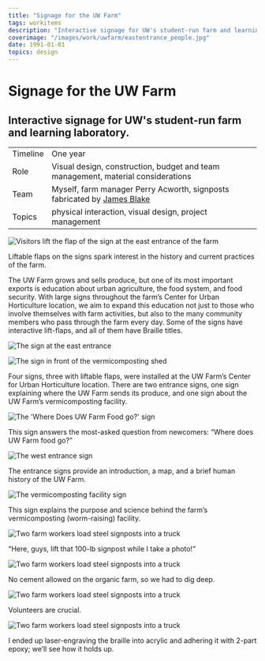 ```yaml
---
title: "Signage for the UW Farm"
tags: workitems
description: "Interactive signage for UW's student-run farm and learning laboratory."
coverimage: "/images/work/uwfarm/eastentrance_people.jpg"
date: 1991-01-01
topics: design
---
```

<style>
	img.hasborder {
		border: 1px dashed black;
		padding: .3rem;
	}
</style>

# Signage for the UW Farm

## Interactive signage for UW's student-run farm and learning laboratory.



| | |
|---|---|
| Timeline | One year |
| Role | Visual design, construction, budget and team management, material considerations |
| Team | Myself, farm manager Perry Acworth, signposts fabricated by [James Blake](https://www.jameswilliamblake.com/) |
| Topics | physical interaction, visual design, project management |

<img src="/images/work/uwfarm/eastentrance_people.jpg" alt="Visitors lift the flap of the sign at the east entrance of the farm">

<p class="caption">Liftable flaps on the signs spark interest in the history and current practices of the farm.</p>

The UW Farm grows and sells produce, but one of its most important exports is education about urban agriculture, the food system, and food security. With large signs throughout the farm’s Center for Urban Horticulture location, we aim to expand this education not just to those who involve themselves with farm activities, but also to the many community members who pass through the farm every day. Some of the signs have interactive lift-flaps, and all of them have Braille titles.



<p><img src="/images/work/uwfarm/eastentrance.jpg" alt="The sign at the east entrance"></p>
<p> <img src="/images/work/uwfarm/vermicompost.jpg" alt="The sign in front of the vermicomposting shed"></p>


<p>Four signs, three with liftable flaps, were installed at the UW Farm’s Center for Urban Horticulture location. There are two entrance signs, one sign explaining where the UW Farm sends its produce, and one sign about the UW Farm’s vermicomposting facility.</p>


<img src="/images/work/uwfarm/wherefoodgoes.jpg" alt="The 'Where Does UW Farm Food go?' sign">
<p class="caption">This sign answers the most-asked question from newcomers: “Where does UW Farm food go?”</p>

<img src="/images/work/uwfarm/westentrance_side.jpg" alt="The west entrance sign">
<p class="caption">The entrance signs provide an introduction, a map, and a brief human history of the UW Farm.</p>

<img src="/images/work/uwfarm/vermicompost_perspective.jpg" alt="The vermicomposting facility sign">
<p class="caption">This sign explains the purpose and science behind the farm’s vermicomposting (worm-raising) facility.</p>


<p><img src="/images/work/uwfarm/process/1.jpg" alt="Two farm workers load steel signposts into a truck"></p>
<p class="caption">“Here, guys, lift that 100-lb signpost while I take a photo!”</p>

<p><img src="/images/work/uwfarm/process/2.jpg" alt="Two farm workers load steel signposts into a truck"></p>
<p class="caption">No cement allowed on the organic farm, so we had to dig deep.</p>

<p><img src="/images/work/uwfarm/process/3.jpg" alt="Two farm workers load steel signposts into a truck"></p>
<p class="caption">Volunteers are crucial.</p>

<p><img src="/images/work/uwfarm/process/4.jpg" alt="Two farm workers load steel signposts into a truck"></p>
<p class="caption">I ended up laser-engraving the braille into acrylic and adhering it with 2-part epoxy; we’ll see how it holds up.</p>
